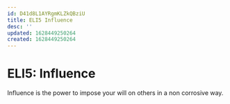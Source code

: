 ```yaml
---
id: D41d8L1AYRgmKLZkQBziU
title: ELI5 Influence
desc: ''
updated: 1628449250264
created: 1628449250264
---
```

# ELI5: Influence
Influence is the power to impose your will on others in a non corrosive way.
